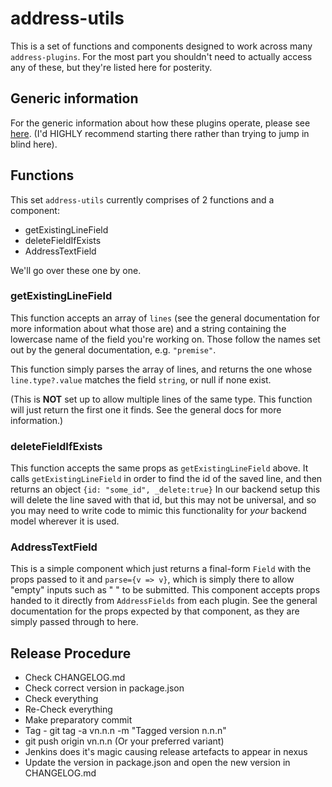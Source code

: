 
# address-utils

This is a set of functions and components designed to work across many `address-plugins`. For the most part you shouldn't need to actually access any of these, but they're listed here for posterity.

## Generic information
For the generic information about how these plugins operate, please see [here](https://github.com/openlibraryenvironment/address-plugin-generic/blob/master/README.md). (I'd HIGHLY recommend starting there rather than trying to jump in blind here).

## Functions
This set `address-utils` currently comprises of 2 functions and a component:
- getExistingLineField
- deleteFieldIfExists
- AddressTextField

We'll go over these one by one.

### getExistingLineField
This function  accepts an array of `lines` (see the general documentation for more information about what those are) and a string containing the lowercase name of the field you're working on. Those follow the names set out by the general documentation, e.g. `"premise"`.

This function simply parses the array of lines, and returns the one whose `line.type?.value` matches the field `string`, or null if none exist.

(This is **NOT** set up to allow multiple lines of the same type. This function will just return the first one it finds. See the general docs for more information.)

### deleteFieldIfExists
This function accepts the same props as `getExistingLineField` above. It calls `getExistingLineField` in order to find the id of the saved line, and then returns an object `{id: "some_id", _delete:true}` In our backend setup this will delete the line saved with that id, but this may not be universal, and so you may need to write code to mimic this functionality for _your_ backend model wherever it is used.

### AddressTextField
This is a simple component which just returns a final-form `Field` with the props passed to it and `parse={v => v}`, which is simply there to allow "empty" inputs such as " " to be submitted. This component accepts props handed to it directly from `AddressFields` from each plugin. See the general documentation for the props expected by that component, as they are simply passed through to here.

## Release Procedure

* Check CHANGELOG.md
* Check correct version in package.json
* Check everything
* Re-Check everything
* Make preparatory commit
* Tag - git tag -a vn.n.n -m "Tagged version n.n.n"
* git push origin vn.n.n (Or your preferred variant) 
* Jenkins does it's magic causing release artefacts to appear in nexus
* Update the version in package.json and open the new version in CHANGELOG.md
